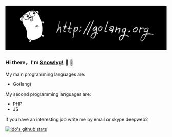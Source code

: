 ![banner](4482766.png)
### Hi there，I'm [Snowlyg!](https://github.com/snowlyg) 👋 👋

<!--
**snowlyg/snowlyg** is a ✨ _special_ ✨ repository because its `README.md` (this file) appears on your GitHub profile.

Here are some ideas to get you started:

- 🔭 I’m currently working on ...
- 🌱 I’m currently learning ...
- 👯 I’m looking to collaborate on ...
- 🤔 I’m looking for help with ...
- 💬 Ask me about ...
- 📫 How to reach me: ...
- 😄 Pronouns: ...
- ⚡ Fun fact: ...
-->

My main programming languages are:

  - Go(lang)

My second programming languages are:

  - PHP
  - JS
  
  If you have an interesting job write me by email or skype deepweb2
  

[![Ido's github stats](https://github-readme-stats.vercel.app/api?username=snowlyg&show_icons=true&theme=radical)](https://github.com/anuraghazra/github-readme-stats)

<!--
<p align="center">Loved the project? Please consider <a href="https://www.paypal.me/snowlyg">donating</a> to help it improve!
-->

